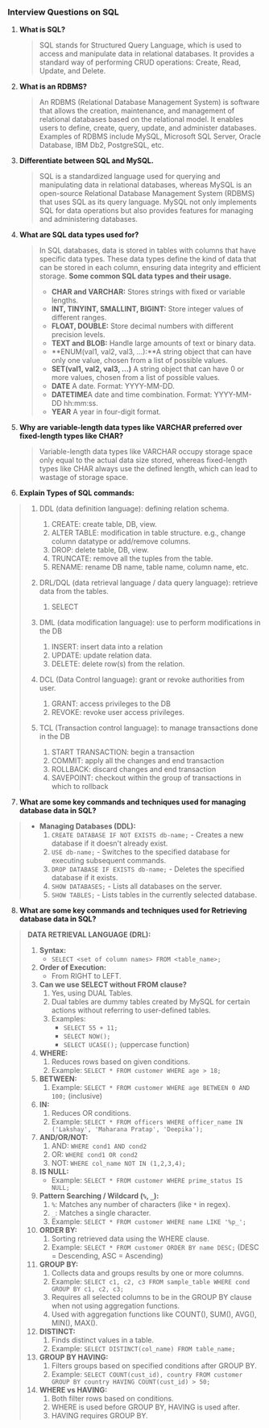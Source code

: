 
### Interview Questions on SQL

1. **What is SQL?**
   > SQL stands for Structured Query Language, which is used to access and manipulate data in relational databases. It provides a standard way of performing CRUD operations: Create, Read, Update, and Delete.

2. **What is an RDBMS?**
   > An RDBMS (Relational Database Management System) is software that allows the creation, maintenance, and management of relational databases based on the relational model. It enables users to define, create, query, update, and administer databases.
   >  Examples of RDBMS include MySQL, Microsoft SQL Server, Oracle Database, IBM Db2, PostgreSQL, etc.

3. **Differentiate between SQL and MySQL.**
   > SQL is a standardized language used for querying and manipulating data in relational databases, whereas MySQL is an open-source Relational Database Management System (RDBMS) that uses SQL as its query language. MySQL not only implements SQL for data operations but also provides features for managing and administering databases.

4. **What are SQL data types used for?**
   > In SQL databases, data is stored in tables with columns that have specific data types. These data types define the kind of data that can be stored in each column, ensuring data integrity and efficient storage.
   > **Some common SQL data types and their usage.**
   > - **CHAR and VARCHAR:** Stores strings with fixed or variable lengths.
   > - **INT, TINYINT, SMALLINT, BIGINT:** Store integer values of different ranges.
   > - **FLOAT, DOUBLE:** Store decimal numbers with different precision levels.
   > - **TEXT and BLOB:** Handle large amounts of text or binary data.
   > - **ENUM(val1, val2, val3, ...):**A string object that can have only one value, chosen from a list of possible values.
   > - **SET(val1, val2, val3, ...)** A string object that can have 0 or more values, chosen from a list of possible values.
   > - **DATE** A date. Format: YYYY-MM-DD.
   > - **DATETIME**A date and time combination. Format: YYYY-MM-DD hh:mm:ss.
   > - **YEAR** A year in four-digit format.

5. **Why are variable-length data types like VARCHAR preferred over fixed-length types like CHAR?**
   > Variable-length data types like VARCHAR occupy storage space only equal to the actual data size stored, whereas fixed-length types like CHAR always use the defined length, which can lead to wastage of storage space.


6. **Explain Types of SQL commands:**
> 
> 1. DDL (data definition language): defining relation schema.
>    1. CREATE: create table, DB, view.
>    2. ALTER TABLE: modification in table structure. e.g., change column datatype or add/remove columns.
>    3. DROP: delete table, DB, view.
>    4. TRUNCATE: remove all the tuples from the table.
>    5. RENAME: rename DB name, table name, column name, etc.
> 
> 2. DRL/DQL (data retrieval language / data query language): retrieve data from the tables.
>    1. SELECT
> 
> 3. DML (data modification language): use to perform modifications in the DB
>    1. INSERT: insert data into a relation
>    2. UPDATE: update relation data.
>    3. DELETE: delete row(s) from the relation.
> 
> 4. DCL (Data Control language): grant or revoke authorities from user.
>    1. GRANT: access privileges to the DB
>    2. REVOKE: revoke user access privileges.
> 
> 5. TCL (Transaction control language): to manage transactions done in the DB
>    1. START TRANSACTION: begin a transaction
>    2. COMMIT: apply all the changes and end transaction
>    3. ROLLBACK: discard changes and end transaction
>    4. SAVEPOINT: checkout within the group of transactions in which to rollback


7. **What are some key commands and techniques used for managing database data in SQL?**
> - **Managing Databases (DDL):**
>   1. `CREATE DATABASE IF NOT EXISTS db-name;` - Creates a new database if it doesn't already exist.
>   2. `USE db-name;` - Switches to the specified database for executing subsequent commands.
>   3. `DROP DATABASE IF EXISTS db-name;` - Deletes the specified database if it exists.
>   4. `SHOW DATABASES;` - Lists all databases on the server.
>   5. `SHOW TABLES;` - Lists tables in the currently selected database.

8. **What are some key commands and techniques used for Retrieving database data in SQL?**
> **DATA RETRIEVAL LANGUAGE (DRL):**
> 
> 1. **Syntax:**
>    - `SELECT <set of column names> FROM <table_name>;`
> 2. **Order of Execution:**
>    - From RIGHT to LEFT.
> 3. **Can we use SELECT without FROM clause?**
>    1. Yes, using DUAL Tables.
>    2. Dual tables are dummy tables created by MySQL for certain actions without referring to user-defined tables.
>    3. Examples:
>       - `SELECT 55 + 11;`
>       - `SELECT NOW();`
>       - `SELECT UCASE();` (uppercase function)
> 4. **WHERE:**
>    1. Reduces rows based on given conditions.
>    2. Example: `SELECT * FROM customer WHERE age > 18;`
> 5. **BETWEEN:**
>    1. Example: `SELECT * FROM customer WHERE age BETWEEN 0 AND 100;` (inclusive)
> 6. **IN:**
>    1. Reduces OR conditions.
>    2. Example: `SELECT * FROM officers WHERE officer_name IN ('Lakshay', 'Maharana Pratap', 'Deepika');`
> 7. **AND/OR/NOT:**
>    1. AND: `WHERE cond1 AND cond2`
>    2. OR: `WHERE cond1 OR cond2`
>    3. NOT: `WHERE col_name NOT IN (1,2,3,4);`
> 8. **IS NULL:**
>    - Example: `SELECT * FROM customer WHERE prime_status IS NULL;`
> 9. **Pattern Searching / Wildcard (`%`, `_`):**
>    1. `%`: Matches any number of characters (like `*` in regex).
>    2. `_`: Matches a single character.
>    3. Example: `SELECT * FROM customer WHERE name LIKE '%p_';`
> 10. **ORDER BY:**
>     1. Sorting retrieved data using the WHERE clause.
>     2. Example: `SELECT * FROM customer ORDER BY name DESC;` (DESC = Descending, ASC = Ascending)
> 11. **GROUP BY:**
>     1. Collects data and groups results by one or more columns.
>     2. Example: `SELECT c1, c2, c3 FROM sample_table WHERE cond GROUP BY c1, c2, c3;`
>     3. Requires all selected columns to be in the GROUP BY clause when not using aggregation functions.
>     4. Used with aggregation functions like COUNT(), SUM(), AVG(), MIN(), MAX().
> 12. **DISTINCT:**
>     1. Finds distinct values in a table.
>     2. Example: `SELECT DISTINCT(col_name) FROM table_name;`
> 13. **GROUP BY HAVING:**
>     1. Filters groups based on specified conditions after GROUP BY.
>     2. Example: `SELECT COUNT(cust_id), country FROM customer GROUP BY country HAVING COUNT(cust_id) > 50;`
> 14. **WHERE vs HAVING:**
>     1. Both filter rows based on conditions.
>     2. WHERE is used before GROUP BY, HAVING is used after.
>     3. HAVING requires GROUP BY.
> 


